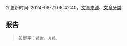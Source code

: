 :alarm_clock: 更新时间: 2024-08-21 06:42:40。[文章来源](/README.md)、[文章分类](/TAGS.md)

## 报告


> 关键字：`报告`、`月报`



